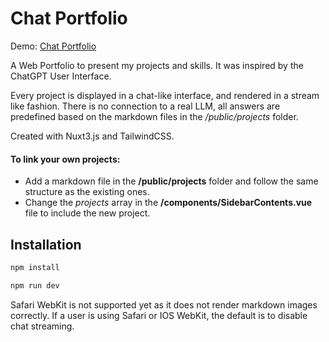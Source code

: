 # Chat Portfolio

Demo: [Chat Portfolio](https://loukas.dev)

A Web Portfolio to present my projects and skills. It was inspired by the ChatGPT User Interface.

Every project is displayed in a chat-like interface, and rendered in a stream like fashion. There is no connection to a real LLM, all answers are predefined based on the markdown files in the */public/projects* folder.

Created with Nuxt3.js and TailwindCSS.

####  To link your own projects:
- Add a markdown file in the **/public/projects** folder and follow the same structure as the existing ones.
- Change the *projects* array in the **/components/SidebarContents.vue** file to include the new project.


## Installation

```bash
npm install
```

```bash
npm run dev
```


Safari WebKit is not supported yet as it does not render markdown images correctly. If a user is using Safari or IOS WebKit, the default is to disable chat streaming.



